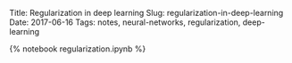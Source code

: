 Title: Regularization in deep learning
Slug: regularization-in-deep-learning
Date: 2017-06-16
Tags: notes, neural-networks, regularization, deep-learning

{% notebook regularization.ipynb %}
